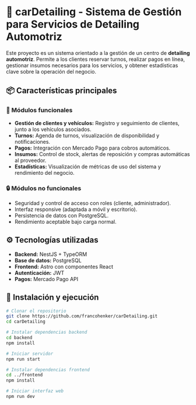 # 🚗 carDetailing - Sistema de Gestión para Servicios de Detailing Automotriz

Este proyecto es un sistema orientado a la gestión de un centro de **detailing automotriz**. Permite a los clientes reservar turnos, realizar pagos en línea, gestionar insumos necesarios para los servicios, y obtener estadísticas clave sobre la operación del negocio.

## 📦 Características principales

### 🧩 Módulos funcionales

- **Gestión de clientes y vehículos:** Registro y seguimiento de clientes, junto a los vehículos asociados.
- **Turnos:** Agenda de turnos, visualización de disponibilidad y notificaciones.
- **Pagos:** Integración con Mercado Pago para cobros automáticos.
- **Insumos:** Control de stock, alertas de reposición y compras automáticas al proveedor.
- **Estadísticas:** Visualización de métricas de uso del sistema y rendimiento del negocio.

### 🔒 Módulos no funcionales

- Seguridad y control de acceso con roles (cliente, administrador).
- Interfaz responsive (adaptada a móvil y escritorio).
- Persistencia de datos con PostgreSQL.
- Rendimiento aceptable bajo carga normal.

## ⚙️ Tecnologías utilizadas

- **Backend:** NestJS + TypeORM
- **Base de datos:** PostgreSQL
- **Frontend:** Astro con componentes React
- **Autenticación:** JWT
- **Pagos:** Mercado Pago API

## 🚀 Instalación y ejecución

```bash
# Clonar el repositorio
git clone https://github.com/francohenker/carDetailing.git
cd carDetailing

# Instalar dependencias backend
cd backend
npm install

# Iniciar servidor
npm run start

# Instalar dependencias frontend
cd ../frontend
npm install

# Iniciar interfaz web
npm run dev
